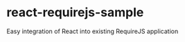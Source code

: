 react-requirejs-sample
======================

Easy integration of React into existing RequireJS application
